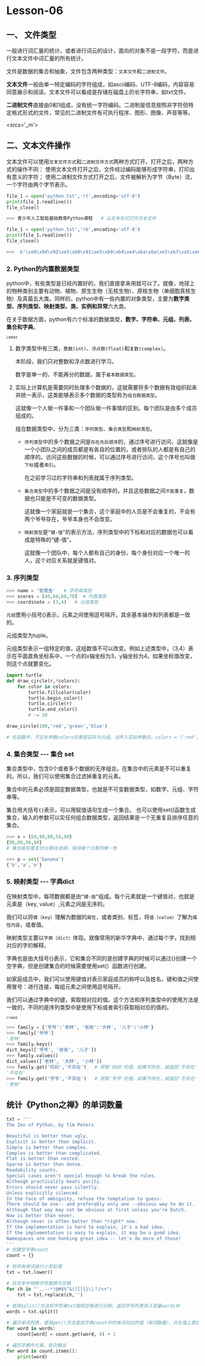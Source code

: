 # **Lesson-06**

## 一、 文件类型

一般进行词汇量的统计，或者进行词云的设计，面向的对象不是一段字符，而是进行文本文件中词汇量的所有统计。

文件是数据的集合和抽象，文件包含两种类型：`文本文件`和`二进制文件`。

**文本文件**一般由单一特定编码的字符组成，如ascii编码、UTF-8编码，内容容易同意展示和阅读。文本文件可以看成是存储在磁盘上的长字符串，如txt文件。

**二进制文件**直接由0和1组成，没有统一字符编码。二进制是信息按照非字符但特定格式形式的文件，常见的二进制文件有可执行程序、图形、图像、声音等等。

<srcs='_m'>

## 二、文本文件操作

文本文件可以使用`文本文件方式`和`二进制文件方式`两种方式打开。打开之后，两种方式的操作不同：
使用文本文件打开之后，文件经过编码能够形成字符串，打印出有意义的字符；
使用二进制文件方式打开之后，文件被解析为字节（Byte）流，一个字符由两个字节表示。

```python
file_1 = open('python.txt','rt',encoding='utf-8')
print(file_1.readline())
file_close()

>>> 青少年人工智能基础教育Python课程   # 以文本形式打开文本文件

file_1 = open('python.txt','rb',encoding='utf-8')
print(file_1.readline())
file_close()

>>>  b'\xe9\x9d\x92\xe5\xb0\x91\xe5\xb9\xb4\xe4\xba\xba\xe5\xb7\xa5\xe6\x99\xba\xe8\x83\xbd\xe5\x9f\xba\xe7\xa1\x80\xe6\x95\x99\xe8\x82\xb2python\xe8\xaf\xbe\xe7\xa8\x8b\r\n'   # 以二进制形式打开文本文件
```

### 2. Python的内置数据类型

python中，有些类型是已经内置好的，我们直接拿来用就可以了。就像，地球上的物种类别主要有动物、植物、原生生物（无核生物）、原核生物（单细胞真核生物）及真菌五大类。同样的，python中有一些内置的对象类型，主要为**数字类型、序列类型、映射类型、类、实例和异常**六大类。

在关于数据方面，python有六个标准的数据类型，**数字、字符串、元组、列表、集合和字典**。

<img src='_media/3-5-1.png' alt='数据类型' style='zoom:40%;'/>

1. 数字类型中有三类，`整数(int)`、`浮点数(float)`和`复数(complex)`。

    本阶段，我们只对整数和浮点数进行学习。

    数字是单一的、不能再分的数据，属于`基本数据类型`。

2. 实际上计算机是需要同时处理多个数据的，这就需要将多个数据有效组织起来并统一表示，这类能够表示多个数据的类型称为`组合数据类型`。

    这就像一个人做一件事和一个团队做一件事情的区别。每个团队是由多个成员组成的。

    组合数据类型中，分为三类：`序列类型`、`集合类型`和`映射类型`。

    - `序列类型`中的多个数据之间是`存在先后顺序`的，通过序号进行访问，这就像是一个小团队之间的成员都是有各自的位置的，或者排队的人都是有自己的顺序的。访问这些数据的时候，可以通过序号进行访问，这个序号也叫做`下标`或者`索引`。
    
        在之前学习过的字符串和列表就属于序列类型。

    - `集合类型`中的多个数据之间是没有顺序的，并且这些数据之间`不能重复`，数据也只能是不可变的数据类型。
        
        这就像一个家庭就是一个集合，这个家庭中的人员是不会重复的，不会有两个爷爷存在，爷爷本身也不会改变。
    - `映射类型`是`“键-值”`的表示方法，序列类型中的下标和对应的数据也可以看成是特殊的“键-值”。
    
        这就像一个团队中，每个人都有自己的身份，每个身份对应一个唯一的人，这个对应关系就是键值对。

### 3. 序列类型

```python
>>> name = '智慧鱼'   # 字符串类型
>>> scores = [40,60,60,70]  # 列表类型
>>> coordinate = (3,4)   # 元组类型
```

`元组`使用小括号()表示，元素之间使用逗号隔开。其余基本操作和列表都是一致的。

元组类型为tuple。

元组类型表示一组特定的值，这组数值不可以改变。例如上述类型中，（3,4）表示在平面直角坐标系中，一个点的x轴坐标为3，y轴坐标为4。如果坐标值改变，则这个点就要变化。

```python
import turtle
def draw_circle(r,*colors):
    for color in colors:
        turtle.fillcolor(color)
        turtle.begin_color()
        turtle.circle(r)
        turtle.end_color()
        r -= 20

draw_circle(100,'red','green','blue')

# 在函数中，不定长参数colors的类型实际为元组。当传入实际参数后，colors = ('red','green','blue')
```

### 4. 集合类型  --- 集合  set

集合类型中，包含0个或者多个数据的无序组合。在集合中的元素是不可以重复的。所以，我们可以使用集合过滤掉重复的元素。

集合中的元素必须是固定数据类型，也就是不可变数据类型，如数字、元组、字符串等。

集合用大括号`{}`表示，可以用赋值语句生成一个集合。
也可以使用set()函数生成集合，输入的参数可以实任何组合数据类型，返回结果是一个无重复且排序任意的集合。

```python
>>> s = {60,90,80,50,60}
{90,80,50,60}
# 集合能将重复的元素60去掉，保持每个元素的唯一性

>>> p = set('banana')
{'b','a','n'}
```

### 5. 映射类型 --- 字典dict

在映射类型中，每项数据都是由`“键-值”`组成。每个元素就是一个键值对，也就是元素是（key, value）,元素之间是无序的。

我们可以将`键（key）`理解为数据的`属性`，或者类别、标签，将`值（value）`了解为`属性内容`，或者值。

映射类型主要以`字典（dict）`体现。就像常用的新华字典中，通过每个字，找到相对应的字的解释。

字典也是由大括号{}表示，它和集合不同的是创建字典的时候可以通过{}创建一个空字典，但是创建集合的时候需要使用set(）函数进行创建。

如家庭成员中，我们可以使用键值对表示家庭成员的称呼以及姓名，键和值之间使用冒号：进行连接，每组元素之间使用逗号隔开。

我们可以通过字典中的键，索取相对应的值。这个方法和序列类型中的使用方法是一致的，不同的是序列类型中是使用下标或者索引获取相对应的值的。

<img src='_media/3-5-2.png' alt='字典类型' style='zoom:40%;'/>

```python
>>> family = {'爷爷':'老林', '爸爸':'大林', '儿子':'小林'}
>>> family['爷爷']
'老林'
>>> family.keys()
dict_keys(['爷爷', '爸爸', '儿子'])
>>> family.values()
dict_values(['老林', '大林', '小林'])
>>> family.get('妈妈','不存在')   # 获取'妈妈'的值，如果不存在，就返回'不存在'
'不存在'
>>> family.get('爷爷','不存在')   # 获取'爷爷'的值，如果不存在，就返回'不存在'
'老林'
```

## 统计《Python之禅》的单词数量

```python
txt = '''
The Zen of Python, by Tim Peters

Beautiful is better than ugly.
Explicit is better than implicit.
Simple is better than complex.
Complex is better than complicated.
Flat is better than nested.
Sparse is better than dense.
Readability counts.
Special cases aren't special enough to break the rules.
Although practicality beats purity.
Errors should never pass silently.
Unless explicitly silenced.
In the face of ambiguity, refuse the temptation to guess.
There should be one-- and preferably only one --obvious way to do it.
Although that way may not be obvious at first unless you're Dutch.
Now is better than never.
Although never is often better than *right* now.
If the implementation is hard to explain, it's a bad idea.
If the implementation is easy to explain, it may be a good idea.
Namespaces are one honking great idea -- let's do more of those!
'''
# 创建空字典count
count = {}

# 将所有单词进行小写处理
txt = txt.lower()

# 将文本中特殊字符替换为空格
for ch in "',.--*!@#$%^&()[]{}\|？/<>":
    txt = txt.replace(ch,'')
    
# 使用split()方法将字符串txt按照空格进行分割，返回字符列表存入变量words中
words = txt.split()

# 遍历单词列表，使用get()方法查找字典count中的单词对应的值（单词数量），并在值上累加1
for word in words:
    count[word] = count.get(word, 0) + 1

# 遍历字典中元素，依次输出
for word in count.items():
    print(word)

```